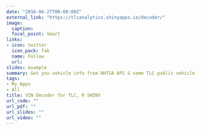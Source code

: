 ```yaml
---
date: "2016-04-27T00:00:00Z"
external_link: "https://tlcanalytics.shinyapps.io/decoder/"
image:
  caption: 
  focal_point: Smart
links:
- icon: twitter
  icon_pack: fab
  name: Follow
  url: 
slides: example
summary: Get you vehicle info from NHTSA API & some TLC public vehicle stats.
tags:
- My Apps
- All
title: VIN Decoder for TLC, R SHINY
url_code: ""
url_pdf: ""
url_slides: ""
url_video: ""
---
```

